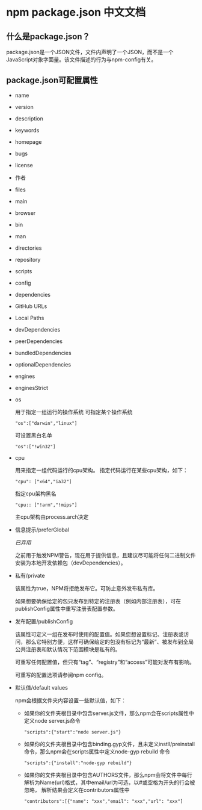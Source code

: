 # npm package.json 中文文档
## 什么是package.json？

   package.json是一个JSON文件，文件内声明了一个JSON，而不是一个JavaScript对象字面量。该文件描述的行为与npm-config有关。

## package.json可配置属性
* name
* version
* description
* keywords
* homepage
* bugs
* license
* 作者
* files
* main
* browser
* bin
* man
* directories
* repository
* scripts
* config
* dependencies
* GitHub URLs
* Local Paths
* devDependencies
* peerDependencies
* bundledDependencies
* optionalDependencies
* engines
* enginesStrict
* os
  
  用于指定一组运行的操作系统
  可指定某个操作系统
  ```
  "os":["darwin","linux"]
  ```
  可设置黑白名单
  ```
  "os":["!win32"]
  ```

* cpu

  用来指定一组代码运行的cpu架构。
  指定代码运行在某些cpu架构，如下：
  ```
  "cpu": ["x64","ia32"]
  ```
  指定cpu架构黑名
  ```
  "cpu:: ["!arm","!mips"]
  ```
  主cpu架构由process.arch决定
  
* 信息提示/preferGlobal

  *已弃用*
  
  之前用于触发NPM警告，现在用于提供信息，且建议尽可能将任何二进制文件安装为本地开发依赖包（devDependencies）。
  
* 私有/private

  该属性为true，NPM将拒绝发布它。可防止意外发布私有库。
  
  如果想要确保给定的包只发布到特定的注册表（例如内部注册表），可在publishConfig属性中重写注册表配置参数。
 
* 发布配置/publishConfig

  该属性可定义一组在发布时使用的配置值。如果您想设置标记、注册表或访问，那么它特别方便，这样可确保给定的包没有标记为“最新”、被发布到全局公共注册表和默认情况下范围模块是私有的。
  
  可重写任何配置值，但只有“tag”、“registry”和“access”可能对发布有影响。
  
  可重写的配置选项请参阅npm config。
  
* 默认值/default values

  npm会根据文件夹内容设置一些默认值，如下：
  * 如果你的文件夹根目录中包含server.js文件，那么npm会在scripts属性中定义node server.js命令
    ```
    "scripts":{"start":"node server.js"}
    ```
  * 如果你的文件夹根目录中包含binding.gyp文件，且未定义instll/preinstall命令，那么npm会在scripts属性中定义node-gyp rebuild
    命令
     ```
    "scripts":{"install":"node-gyp rebuild"}
    ```
  * 如果你的文件夹根目录中包含AUTHORS文件，那么npm会将文件中每行解析为Name<email>(url)格式，其中email/url为可选，以#或空格为开头的行会被忽略，
    解析结果会定义在contributors属性中
     ```
    "contributors":[{"name": "xxx","email": "xxx","url": "xxx"]
    ```
